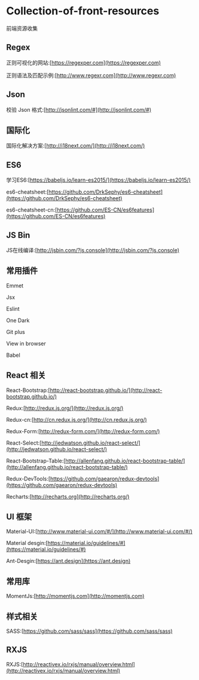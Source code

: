 # Collection-of-front-resources
前端资源收集

## Regex 
正则可视化的网站:[https://regexper.com](https://regexper.com)

正则语法及匹配示例:[http://www.regexr.com](http://www.regexr.com)

## Json
校验 Json 格式:[http://jsonlint.com/#](http://jsonlint.com/#)

## 国际化
国际化解决方案:[http://i18next.com/](http://i18next.com/)

## ES6 
学习ES6:[https://babeljs.io/learn-es2015/](https://babeljs.io/learn-es2015/) 

es6-cheatsheet:[https://github.com/DrkSephy/es6-cheatsheet](https://github.com/DrkSephy/es6-cheatsheet)

es6-cheatsheet-cn:[https://github.com/ES-CN/es6features](https://github.com/ES-CN/es6features)

## JS Bin 
JS在线编译:[http://jsbin.com/?js,console](http://jsbin.com/?js,console) 

## 常用插件 
Emmet

Jsx

Eslint 

One Dark 

Git plus 

View in browser 

Babel

## React 相关 
React-Bootstrap:[http://react-bootstrap.github.io/](http://react-bootstrap.github.io/)  

Redux:[http://redux.js.org/](http://redux.js.org/) 

Redux-cn:[http://cn.redux.js.org/](http://cn.redux.js.org/)

Redux-Form:[http://redux-form.com/](http://redux-form.com/)

React-Select:[http://jedwatson.github.io/react-select/](http://jedwatson.github.io/react-select/) 

React-Bootstrap-Table:[http://allenfang.github.io/react-bootstrap-table/](http://allenfang.github.io/react-bootstrap-table/)

Redux-DevTools:[https://github.com/gaearon/redux-devtools](https://github.com/gaearon/redux-devtools)  

Recharts:[http://recharts.org](http://recharts.org/) 

## UI 框架
Material-UI:[http://www.material-ui.com/#/](http://www.material-ui.com/#/)  

Material desgin:[https://material.io/guidelines/#](https://material.io/guidelines/#) 

Ant-Desgin:[https://ant.design](https://ant.design)

## 常用库 
MomentJs:[http://momentjs.com](http://momentjs.com)

## 样式相关 
SASS:[https://github.com/sass/sass](https://github.com/sass/sass) 

## RXJS 
RXJS:[http://reactivex.io/rxjs/manual/overview.html](http://reactivex.io/rxjs/manual/overview.html)
